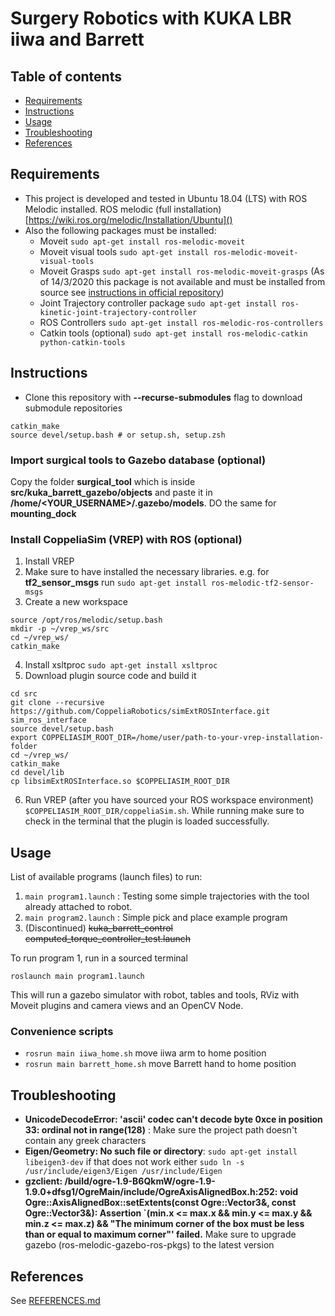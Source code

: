 Surgery Robotics with KUKA LBR iiwa and Barrett
================================================

## Table of contents

- [Requirements](#Requirements)
- [Instructions](#Instructions)
- [Usage](#Usage)
- [Troubleshooting](#Troubleshooting)
- [References](#References)

## Requirements

- This project is developed and tested in Ubuntu 18.04 (LTS) with ROS Melodic installed. ROS melodic (full installation) [https://wiki.ros.org/melodic/Installation/Ubuntu]()
- Also the following packages must be installed:
  - Moveit `sudo apt-get install ros-melodic-moveit`
  - Moveit visual tools `sudo apt-get install ros-melodic-moveit-visual-tools`
  - Moveit Grasps `sudo apt-get install ros-melodic-moveit-grasps` (As of 14/3/2020 this package is not available and must be installed from source see [instructions in official repository](https://github.com/ros-planning/moveit_grasps#install-from-source))
  - Joint Trajectory controller package `sudo apt-get install ros-kinetic-joint-trajectory-controller`
  - ROS Controllers `sudo apt-get install ros-melodic-ros-controllers`
  - Catkin tools (optional) `sudo apt-get install ros-melodic-catkin python-catkin-tools`

## Instructions

- Clone this repository with **--recurse-submodules** flag to download submodule repositories
```
catkin_make
source devel/setup.bash # or setup.sh, setup.zsh
```

### Import surgical tools to Gazebo database (optional)

Copy the folder **surgical_tool** which is inside **src/kuka_barrett_gazebo/objects** and paste it in **/home/<YOUR_USERNAME>/.gazebo/models**. DO the same for **mounting_dock**

### Install CoppeliaSim (VREP) with ROS (optional)

1. Install VREP
2. Make sure to have installed the necessary libraries. e.g. for **tf2_sensor_msgs** run `sudo apt-get install ros-melodic-tf2-sensor-msgs`
3. Create a new workspace 
```
source /opt/ros/melodic/setup.bash
mkdir -p ~/vrep_ws/src
cd ~/vrep_ws/
catkin_make
```
4. Install xsltproc `sudo apt-get install xsltproc`
5. Download plugin source code and build it
```
cd src
git clone --recursive https://github.com/CoppeliaRobotics/simExtROSInterface.git sim_ros_interface
source devel/setup.bash
export COPPELIASIM_ROOT_DIR=/home/user/path-to-your-vrep-installation-folder
cd ~/vrep_ws/
catkin_make
cd devel/lib
cp libsimExtROSInterface.so $COPPELIASIM_ROOT_DIR
```
6. Run VREP (after you have sourced your ROS workspace environment) `$COPPELIASIM_ROOT_DIR/coppeliaSim.sh`. 
While running make sure to check in the terminal that the plugin is loaded successfully.


## Usage

List of available programs (launch files) to run:
1) `main program1.launch` : Testing some simple trajectories with the tool already attached to robot.
2) `main program2.launch` : Simple pick and place example program
3) (Discontinued) ~~kuka_barrett_control computed_torque_controller_test.launch~~

To run program 1, run in a sourced terminal 
```
roslaunch main program1.launch
```
This will run a gazebo simulator with robot, tables and tools, RViz with Moveit plugins and camera 
views and an OpenCV Node.


### Convenience scripts
- `rosrun main iiwa_home.sh` move iiwa arm to home position
- `rosrun main barrett_home.sh` move Barrett hand to home position


## Troubleshooting

- **UnicodeDecodeError: 'ascii' codec can't decode byte 0xce in position 33: ordinal not in range(128)** : Make sure the project path doesn't contain any greek characters
- **Eigen/Geometry: No such file or directory**: `sudo apt-get install libeigen3-dev` if that does not work either `sudo ln -s /usr/include/eigen3/Eigen /usr/include/Eigen`
- **gzclient: /build/ogre-1.9-B6QkmW/ogre-1.9-1.9.0+dfsg1/OgreMain/include/OgreAxisAlignedBox.h:252: void Ogre::AxisAlignedBox::setExtents(const Ogre::Vector3&, const Ogre::Vector3&): Assertion `(min.x <= max.x && min.y <= max.y && min.z <= max.z) && "The minimum corner of the box must be less than or equal to maximum corner"' failed.** Make sure to upgrade gazebo (ros-melodic-gazebo-ros-pkgs) to the latest version

## References

See [REFERENCES.md](./REFERENCES.md)